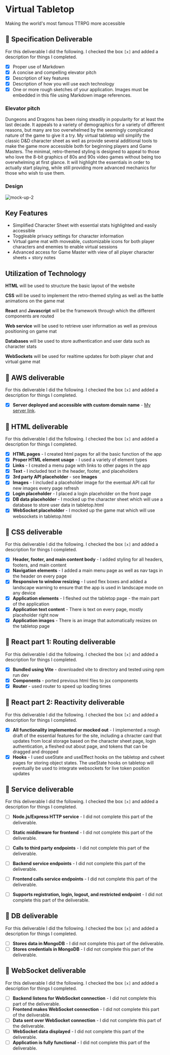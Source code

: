 # Virtual Tabletop

Making the world's most famous TTRPG more accessible

## 🚀 Specification Deliverable

For this deliverable I did the following. I checked the box `[x]` and added a description for things I completed.

- [x] Proper use of Markdown
- [x] A concise and compelling elevator pitch
- [x] Description of key features
- [x] Description of how you will use each technology
- [x] One or more rough sketches of your application. Images must be embedded in this file using Markdown image references.

### Elevator pitch

Dungeons and Dragons has been rising steadily in popularity for at least the last decade. It appeals to a variety of demographics for a variety of different reasons, but many are too overwhelmed by the seemingly complicated nature of the game to give it a try. My virtual tabletop will simplify the classic D&D character sheet as well as provide several additional tools to make the game more accessible both for beginning players and Game Masters. The minimal, retro-themed styling is designed to appeal to those who love the 8-bit graphics of 80s and 90s video games without being too overwhelming at first glance. It will highlight the essentials in order to actually start playing, while still providing more advanced mechanics for those who wish to use them. 

### Design

![mock-up-2](https://github.com/user-attachments/assets/faee518d-58c8-4ec4-b7f6-6412d40c6e94)

## Key Features ### 
- Simplified Character Sheet with essential stats highlighted and easily accessible
- Toggleable privacy settings for character information
- Virtual game mat with moveable, customizable icons for both player characters and enemies to enable virtual sessions
- Advanced access for Game Master with view of all player character sheets + story notes

## Utilization of Technology ###

**HTML** will be used to structure the basic layout of the website  

**CSS** will be used to implement the retro-themed styling as well as the battle animations on the game mat  

**React** and **Javascript** will be the framework through which the different components are routed  

**Web service** will be used to retrieve user information as well as previous positioning on game mat  

**Databases** will be used to store authentication and user data such as character stats   

**WebSockets** will be used for realtime updates for both player chat and virtual game mat


## 🚀 AWS deliverable

For this deliverable I did the following. I checked the box `[x]` and added a description for things I completed.

- [x] **Server deployed and accessible with custom domain name** - [My server link](https://8bitdnd.click).

## 🚀 HTML deliverable

For this deliverable I did the following. I checked the box `[x]` and added a description for things I completed.

- [x] **HTML pages** - I created html pages for all the basic function of the app
- [x] **Proper HTML element usage** - I used a variety of element types
- [x] **Links** - I created a menu page with links to other pages in the app
- [x] **Text** - I included text in the header, footer, and placeholders
- [x] **3rd party API placeholder** - see **Images**
- [x] **Images** - I included a placeholder image for the eventual API call for new images every page refresh
- [x] **Login placeholder** - I placed a login placeholder on the front page
- [x] **DB data placeholder** - I mocked up the character sheet which will use a database to store user data in tabletop.html
- [x] **WebSocket placeholder** - I mocked up the game mat which will use websockets in tabletop.html

## 🚀 CSS deliverable

For this deliverable I did the following. I checked the box `[x]` and added a description for things I completed.

- [x] **Header, footer, and main content body** - I added styling for all headers, footers, and main content
- [x] **Navigation elements** - I added a main menu page as well as nav tags in the header on every page
- [x] **Responsive to window resizing** - I used flex boxes and added a landscape warning to ensure that the app is used in landscape mode on any device
- [x] **Application elements** - I fleshed out the tabletop page - the main part of the application
- [x] **Application text content** - There is text on every page, mostly placeholder right now
- [x] **Application images** - There is an image that automatically resizes on the tabletop page

## 🚀 React part 1: Routing deliverable

For this deliverable I did the following. I checked the box `[x]` and added a description for things I completed.

- [x] **Bundled using Vite** - downloaded vite to directory and tested using npm run dev
- [x] **Components** - ported previous html files to jsx components
- [x] **Router** - used router to speed up loading times

## 🚀 React part 2: Reactivity deliverable

For this deliverable I did the following. I checked the box `[x]` and added a description for things I completed.

- [x] **All functionality implemented or mocked out** - I implemented a rough draft of the essential features for the site, including a chracter card that updates from local storage based on the character sheet page, login authentication, a fleshed out about page, and tokens that can be dragged and dropped
- [x] **Hooks** - I used useState and useEffect hooks on the tabletop and csheet pages for storing object states. The useState hooks on tabletop will eventually be used to integrate websockets for live token position updates

## 🚀 Service deliverable

For this deliverable I did the following. I checked the box `[x]` and added a description for things I completed.

- [ ] **Node.js/Express HTTP service** - I did not complete this part of the deliverable.
- [ ] **Static middleware for frontend** - I did not complete this part of the deliverable.
- [ ] **Calls to third party endpoints** - I did not complete this part of the deliverable.
- [ ] **Backend service endpoints** - I did not complete this part of the deliverable.
- [ ] **Frontend calls service endpoints** - I did not complete this part of the deliverable.
- [ ] **Supports registration, login, logout, and restricted endpoint** - I did not complete this part of the deliverable.


## 🚀 DB deliverable

For this deliverable I did the following. I checked the box `[x]` and added a description for things I completed.

- [ ] **Stores data in MongoDB** - I did not complete this part of the deliverable.
- [ ] **Stores credentials in MongoDB** - I did not complete this part of the deliverable.

## 🚀 WebSocket deliverable

For this deliverable I did the following. I checked the box `[x]` and added a description for things I completed.

- [ ] **Backend listens for WebSocket connection** - I did not complete this part of the deliverable.
- [ ] **Frontend makes WebSocket connection** - I did not complete this part of the deliverable.
- [ ] **Data sent over WebSocket connection** - I did not complete this part of the deliverable.
- [ ] **WebSocket data displayed** - I did not complete this part of the deliverable.
- [ ] **Application is fully functional** - I did not complete this part of the deliverable.
